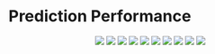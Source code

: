 # Prediction Performance

<p align="center">
  <img src="./prediction_1.png">
  <img src="./prediction_2.png">
  <img src="./prediction_3.png">
  <img src="./prediction_4.png">
  <img src="./prediction_5.png">
  <img src="./prediction_6.png">
  <img src="./prediction_7.png">
  <img src="./prediction_8.png">
  <img src="./prediction_9.png">
  <img src="./prediction_10.png">
</p>
